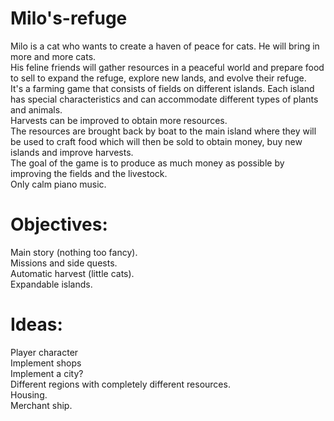 # Milo's-refuge

Milo is a cat who wants to create a haven of peace for cats. He will bring in more and more cats.  
His feline friends will gather resources in a peaceful world and prepare food to sell to expand the refuge, explore new lands, and evolve their refuge.  
It's a farming game that consists of fields on different islands. Each island has special characteristics and can accommodate different types of plants and animals.   
Harvests can be improved to obtain more resources.  
The resources are brought back by boat to the main island where they will be used to craft food which will then be sold to obtain money, buy new islands and improve harvests.  
The goal of the game is to produce as much money as possible by improving the fields and the livestock.  
Only calm piano music.  

# Objectives:  

Main story (nothing too fancy).  
Missions and side quests.  
Automatic harvest (little cats).  
Expandable islands.  

# Ideas:   

Player character  
Implement shops  
Implement a city?  
Different regions with completely different resources.  
Housing.  
Merchant ship.  
